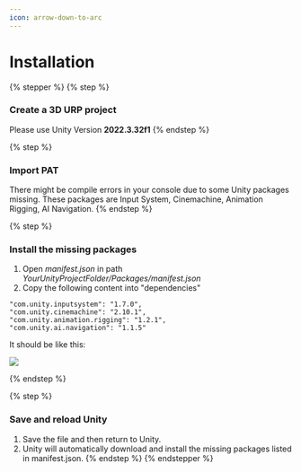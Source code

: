 ```yaml
---
icon: arrow-down-to-arc
---
```


# Installation

{% stepper %}
{% step %}
### Create a 3D URP project

Please use Unity Version **2022.3.32f1**
{% endstep %}

{% step %}
### Import PAT

There might be compile errors in your console due to some Unity packages missing. These packages are Input System, Cinemachine, Animation Rigging, AI Navigation.
{% endstep %}

{% step %}
### Install the missing packages

1. Open _manifest.json_ in path _YourUnityProjectFolder/Packages/manifest.json_
2. Copy the following content into "dependencies"

```
"com.unity.inputsystem": "1.7.0",
"com.unity.cinemachine": "2.10.1",
"com.unity.animation.rigging": "1.2.1",
"com.unity.ai.navigation": "1.1.5"
```

It should be like this:

![](https://lh7-rt.googleusercontent.com/docsz/AD\_4nXcDthLI6BUvOoBRQgV2s\_Mk\_c4SjsnoT\_4bai1jErYdhz\_zRTevaIKpG\_FUwgYsEVgZT1lUCEZBaRKtSAxyF3x8BWLhL41DEo0WpBL\_1f8lQEJby-dGx7iaWLdl8GDF\_ULhRT5ObYvLJLgQQoVKpkmTUAE?key=htNSsP1Z5pxNb19QhZc4Mg)


{% endstep %}

{% step %}
### Save and reload Unity

1. Save the file and then return to Unity.
2. Unity will automatically download and install the missing packages listed in manifest.json.&#x20;
{% endstep %}
{% endstepper %}

